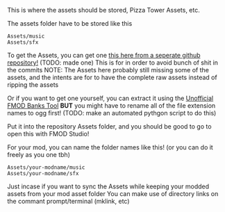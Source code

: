 This is where the assets should be stored, Pizza Tower Assets, etc.

The assets folder have to be stored like this
```
Assets/music
Assets/sfx
```

To get the Assets, you can get one [this here from a seperate github repository!]() (TODO: made one)
This is for in order to avoid bunch of shit in the commits
NOTE: The Assets here probably still missing some of the assets, and the intents are for to have the complete raw assets instead of ripping the assets

Or if you want to get one yourself, you can extract it using the [Unofficial FMOD Banks Tool](https://gamebanana.com/tools/12100)
**BUT** you might have to rename all of the file extension names to ogg first!
(TODO: make an automated pythgon script to do this)

Put it into the repository Assets folder, and you should be good to go to open this with FMOD Studio!

For your mod, you can name the folder names like this! (or you can do it freely as you one tbh)
```
Assets/your-modname/music
Assets/your-modname/sfx
```

Just incase if you want to sync the Assets while keeping your modded assets from your mod asset folder
You can make use of directory links on the commant prompt/terminal (mklink, etc)